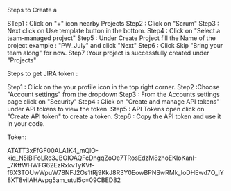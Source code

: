 Steps to Create a 

STep1 : Click on "+" icon nearby Projects
Step2 : Click on "Scrum"
Step3 : Next click on Use template button in the bottom.
Step4 : Click on "Select a team-managed project"
Step5 : Under Create Project fill the Name of the project example : "PW_July" and click "Next"
Step6 : Click Skip "Bring your team along" for now.
Step7 :Your project is successfully created under "Projects"

Steps to get JIRA token :

Step1 : Click on the your profile icon in the top right corner.
Step2 :Choose "Account settings" from the dropdown
Step3 : From the Accounts settings page click on "Security"
Step4 : Click on "Create and manage API tokens" under API tokens to view the token.
Step5 : API Tokens open click on "Create API token" to create a token.
Step6 : Copy the API token and use it in your code.


Token:

ATATT3xFfGF00ALA1K4_mQlO-kiq_N5iBlFoLRc3JBOIOAQFcDngqZoOe7TRosEdzM8zhoEKIoKanI-_7KtfWHWFG62EzRxkvTyKVf-f6X3TOUwWpuW78NFJ2Os1tRj9KkJ8R3Y0EowBPNSwRMk_IoDHEwd7O_IY8XT8viIAHAvpg5am_utul5c=09CBED82

 